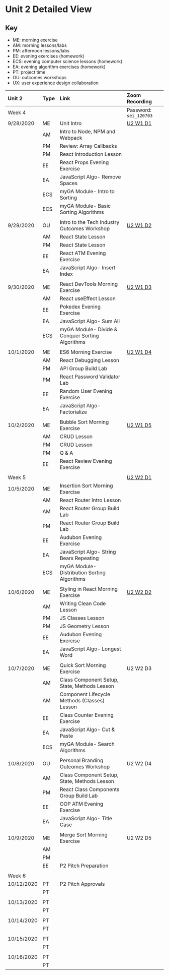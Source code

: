 # Unit 2 Detailed View

## Key

- ME: morning exercise
- AM: morning lessons/labs
- PM: afternoon lessons/labs
- EE: evening exercises (homework)
- ECS: evening computer science lessons (homework)
- EA: evening algorithm exercises (homework)
- PT: project time
- OU: outcomes workshops
- UX: user experience design collaboration

| **Unit 2** | **Type** | **Link**                                         | **Zoom Recording**                                                                                                                      |
| :--------- | :------- | :----------------------------------------------- | :-------------------------------------------------------------------------------------------------------------------------------------- |
| Week 4     |          |                                                  | Password: `sei_120703`                                                                                                                  |
| 9/28/2020  | ME       | Unit Intro                                       | [U2 W1 D1](https://generalassembly.zoom.us/rec/share/fhqR9AqUiWS7rexOZbYuZhO-7tp79E79KdOwyTXjZLHoNXvQAMmFGTvPO-eAZbW4.yDR0rtbOfer1H8uY) |
|            | AM       | Intro to Node, NPM and Webpack                   |                                                                                                                                         |
|            | PM       | Review: Array Callbacks                          |                                                                                                                                         |
|            | PM       | React Introduction Lesson                        |                                                                                                                                         |
|            | EE       | React Props Evening Exercise                     |                                                                                                                                         |
|            | EA       | JavaScript Algo- Remove Spaces                   |                                                                                                                                         |
|            | ECS      | myGA Module- Intro to Sorting                    |                                                                                                                                         |
|            | ECS      | myGA Module- Basic Sorting Algorithms            |                                                                                                                                         |
|            |          |                                                  |                                                                                                                                         |
| 9/29/2020  | OU       | Intro to the Tech Industry Outcomes Workshop     | [U2 W1 D2](https://generalassembly.zoom.us/rec/share/Nh8IGYYyHvkUrDkBgOG2fxOQY49s9ULpf6CWaImUgtFv2HyHqUpIUmjVzENCtEWt.QsAt4752n68dLTmW) |
|            | AM       | React State Lesson                               |                                                                                                                                         |
|            | PM       | React State Lesson                               |                                                                                                                                         |
|            | EE       | React ATM Evening Exercise                       |                                                                                                                                         |
|            | EA       | JavaScript Algo- Insert Index                    |                                                                                                                                         |
|            |          |                                                  |                                                                                                                                         |
| 9/30/2020  | ME       | React DevTools Morning Exercise                  | [U2 W1 D3](https://generalassembly.zoom.us/rec/share/np1yz8x95T2FXi08RZ7hxnq58A7CSc0HzhX0nBLhKuFcnPGdtovp_o42gj0dPIkF.79qaKSV2aqdvCnik) |
|            | AM       | React useEffect Lesson                           |                                                                                                                                         |
|            | EE       | Pokedex Evening Exercise                         |                                                                                                                                         |
|            | EA       | JavaScript Algo- Sum All                         |                                                                                                                                         |
|            | ECS      | myGA Module- Divide & Conquer Sorting Algorithms |                                                                                                                                         |
|            |          |                                                  |                                                                                                                                         |
| 10/1/2020  | ME       | ES6 Morning Exercise                             | [U2 W1 D4](https://generalassembly.zoom.us/rec/share/-fxTDc2FYotAWVvf-hMqLTXLr6HsfQ0PfOtIhlVPGODjxSIBNR-7eOvPfMjbQ9zO.2KF2DJeL69KVgwKa) |
|            | AM       | React Debugging Lesson                           |                                                                                                                                         |
|            | PM       | API Group Build Lab                              |                                                                                                                                         |
|            | PM       | React Password Validator Lab                     |                                                                                                                                         |
|            | EE       | Random User Evening Exercise                     |                                                                                                                                         |
|            | EA       | JavaScript Algo- Factorialize                    |                                                                                                                                         |
|            |          |                                                  |                                                                                                                                         |
| 10/2/2020  | ME       | Bubble Sort Morning Exercise                     | [U2 W1 D5](https://generalassembly.zoom.us/rec/share/BDJCelX5RLva5W9l9IEXA0ROnAEXYE0XixQ4O7G6sbZizZE7e_ZKYx0pv05Qrq4J.x151hDBJdgabXymo) |
|            | AM       | CRUD Lesson                                      |                                                                                                                                         |
|            | PM       | CRUD Lesson                                      |                                                                                                                                         |
|            | PM       | Q & A                                            |                                                                                                                                         |
|            | EE       | React Review Evening Exercise                    |                                                                                                                                         |
|            |          |                                                  |                                                                                                                                         |
| Week 5     |          |                                                  | [U2 W2 D1](https://generalassembly.zoom.us/rec/share/9EMc9-RQyJp0ufS8iNL8VU5eqmAREUKuBmrn2C4pmA8fhIPNZEM5xXDCvo6oJUmg.94SXPfzuheiVYwoq) |
| 10/5/2020  | ME       | Insertion Sort Morning Exercise                  |                                                                                                                                         |
|            | AM       | React Router Intro Lesson                        |                                                                                                                                         |
|            | AM       | React Router Group Build Lab                     |                                                                                                                                         |
|            | PM       | React Router Group Build Lab                     |                                                                                                                                         |
|            | EE       | Audubon Evening Exercise                         |                                                                                                                                         |
|            | EA       | JavaScript Algo- String Bears Repeating          |                                                                                                                                         |
|            | ECS      | myGA Module- Distribution Sorting Algorithms     |                                                                                                                                         |
|            |          |                                                  |                                                                                                                                         |
| 10/6/2020  | ME       | Styling in React Morning Exercise                | [U2 W2 D2](https://generalassembly.zoom.us/rec/share/Gcmr4Xp5CVSeApc3qvLw50tA4-1TnyPPYLKgoIfI4oELERDl1vyRE7vbYHWBauQw.I5NCCInDomp57wxh) |
|            | AM       | Writing Clean Code Lesson                        |                                                                                                                                         |
|            | PM       | JS Classes Lesson                                |                                                                                                                                         |
|            | PM       | JS Geometry Lesson                               |                                                                                                                                         |
|            | EE       | Audubon Evening Exercise                         |                                                                                                                                         |
|            | EA       | JavaScript Algo- Longest Word                    |                                                                                                                                         |
|            |          |                                                  |                                                                                                                                         |
| 10/7/2020  | ME       | Quick Sort Morning Exercise                      | U2 W2 D3                                                                                                                                |
|            | AM       | Class Component Setup, State, Methods Lesson     |                                                                                                                                         |
|            | AM       | Component Lifecycle Methods (Classes) Lesson     |                                                                                                                                         |
|            | EE       | Class Counter Evening Exercise                   |                                                                                                                                         |
|            | EA       | JavaScript Algo- Cut & Paste                     |                                                                                                                                         |
|            | ECS      | myGA Module- Search Algorithms                   |                                                                                                                                         |
|            |          |                                                  |                                                                                                                                         |
| 10/8/2020  | OU       | Personal Branding Outcomes Workshop              | U2 W2 D4                                                                                                                                |
|            | AM       | Class Component Setup, State, Methods Lesson     |                                                                                                                                         |
|            | PM       | React Class Components Group Build Lab           |                                                                                                                                         |
|            | EE       | OOP ATM Evening Exercise                         |                                                                                                                                         |
|            | EA       | JavaScript Algo- Title Case                      |                                                                                                                                         |
|            |          |                                                  |                                                                                                                                         |
| 10/9/2020  | ME       | Merge Sort Morning Exercise                      | U2 W2 D5                                                                                                                                |
|            | AM       |                                                  |                                                                                                                                         |
|            | PM       |                                                  |                                                                                                                                         |
|            | EE       | P2 Pitch Preparation                             |                                                                                                                                         |
|            |          |                                                  |                                                                                                                                         |
| Week 6     |          |                                                  |                                                                                                                                         |
| 10/12/2020 | PT       | P2 Pitch Approvals                               |                                                                                                                                         |
|            | PT       |                                                  |                                                                                                                                         |
|            |          |                                                  |                                                                                                                                         |
| 10/13/2020 | PT       |                                                  |                                                                                                                                         |
|            | PT       |                                                  |                                                                                                                                         |
|            |          |                                                  |                                                                                                                                         |
| 10/14/2020 | PT       |                                                  |                                                                                                                                         |
|            | PT       |                                                  |                                                                                                                                         |
|            |          |                                                  |                                                                                                                                         |
| 10/15/2020 | PT       |                                                  |                                                                                                                                         |
|            | PT       |                                                  |                                                                                                                                         |
|            |          |                                                  |                                                                                                                                         |
| 10/16/2020 | PT       |                                                  |                                                                                                                                         |
|            | PT       |                                                  |                                                                                                                                         |
